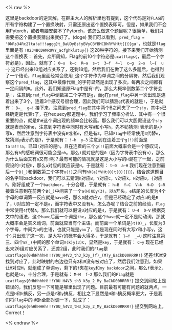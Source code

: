 <% raw %>

这里是backdoor的逆天解，在群主大人的解析里也有提到，这个代码是对`FLAG`的所有字符构建了一个置换映射，只需还原出这个置换表即可。但是，如果我们不会用Pytorch，或者电脑安装不了Pytorch，该怎么做这个题目呢？很简单，我们只需要把这个置换表猜出来就好了。(doge)
我们可以看到，`pred_flag = '0kRs34Rc2lta!a!!!aggg}t_BaUDyBs!yBVyCBfBMCBhRYVHtt{{{{gu'`，也就是`flag`里面是有
`!0234BCDHMRUVY_acfghklstuy{}`
这28种字符的。接下来我们开始猜测这个置换表：
首先，众所周知，Flag的前10个字符必是`ucatflags{`，最后一个字符必是`}`，因此，就有了：
`0—u  k—c  R—a  s—t  3—f  4—l  c—g  2—s  l—{  u—}`
这已经出来10组对应关系了，还剩18组。然后我们在做了这么多题后，也得到了一个结论，`Flag`里面经常会使用`_`这个字符作为单词之间的分隔符，然后我们观察这个`pred_flag`，这其中最像代替`_`的字符显然是出现了多次，每两次之间都有一定间隔的`B`。此外，我们知道原Flag中是有`!`的，那么大概率倒数第二个字符会是`!`，注意到`pred_flag`中倒数第二个字符是`g`，而`g`在`pred_flag`中另一次出现是连着出来了3个，连着3个感叹号很合理，因此我们可以猜测`g`代表的就是`!`，于是就有：
`B—_  g—!`
接下来，注意到`pred_flag`在其中两个B之间夹了一个`s!y`，其中`s`已经确定是代表`t`了，在frequecy那道题中，我们学习了频率分析法，其中有一个很重要的点，就是the这个词出现的频率会比较高。那么我们可以大胆假设这个`s!y`就是表示的the，注意到字符表中同时有大写`H`和小写`h`，先不妨猜测`!`表示的是小写`h`，然后注意到字符表中没有`E`或者`e`，但是有`3`，已知`Flag`中经常使用`3`代替`e`，故猜测`y`表示的是`3`，于是就有：
`!—h  y—3`
注意到在连着三个`g(!)`前面是`ta!a!!!a`，已知`!`对应的是`h`，且在连着的三个`g(!)`前面大概率会是一个感叹词，那么有`h`的感叹词很可能会是`oh`。那么`t`就对应的是`0`（因为字符表中没有`o`），那么为什么后面又有`a`又有`!`呢？最有可能的情况就是这是大小写的`H`混在了一起，之前假设的`!`对应`h`，那么`a`对应的就应该是`H`，于是就有：
`t—0  a—H`
我们现在注意到最后一个`B(_)`和倒数第二个字符`u(!)`之间有`hR(a)YVHt(0)t(0){{{{`，结合这道题目的名字叫backdoor，我们可以去猜测`h`对应`B`，`Y`对应`C`，`V`对应`k`，`H`对应`D`，`{`对应`R`，刚好组成了一个`backdoor`，十分合理，于是就有：
`h—B  Y—C  V—k  H—D  {—R`
接着注意到在前两个`B(_)`中间夹了一个`a(H)UDy(3)`，以`h`开头，`e`结尾的长度为4个字母的单词第一反应就是`have`吧，那么`D`就对应`V`，但是已经确定了对应`a`的是`R`了，`U`对应的一定不是`a`，而字符表中又没有`A`，怎么办呢？结合之前的经验，`Flag`中常使用`4`代替`A`，那么我们就可以假设`U`对应的是`4`，于是就有：
`U—4  D—V`
根据英文中的语法，这个`have`后面一个词是`the`，那么这个`have`就一定不是助动词，那就大概率会是实义动词，前面就应当有个主语。而前面一个单词是`}t(0)_`，长度为3个字母，中间为`o`的主语，也就只能是`you`了，但是现在同时有大写`Y`和小写`y`，这个`}`只出现了这一次，是大写`Y`的概率会大得多，于是就有：
`}—Y  _—U`
这时注意第三、四个`B(_)`中间的那个单词`V(k)y(3)C`，显然是`key`，于是就有：
`C—y`
现在已经出来26组对应关系了，还差2组，此时我们的`Flag`是
`ucatflags{0HhHhhhH!!!Y0U_H4V3_th3_k3y_(f)_(M)y_BaCkD00RRRR!}`
还差`f`和`M`没找到对应了，此时映射的右边也只有`2`和`M`没有被对应了，然后我们注意到，如果让`M`对应`M`，就组成了单词`my`，剩下的`f`夹在`key`和`my backdoor`之间，那么`f`表示`2`，也就是`to`，十分合理，于是就有：
`M—M  f—2`
那么我们的`Flag`就是
`ucatflags{0HhHhhhH!!!Y0U_H4V3_th3_k3y_2_My_BaCkD00RRRR!}`
提交到网站上是错误的，我们反思一下可能是哪里出现了问题。目前最有可能有问题的就两点，一点是`H`和`h`搞反，另一点是`Y`和`y`搞反，相比之下显然是`H`和`h`搞反概率更大，于是我们将`Flag`中的`H`和`h`全部对调一下，就成了：
`ucatflags{0hHhHHHh!!!Y0U_h4V3_tH3_k3y_2_My_BaCkD00RRRR!}`
提交到网站上，Correct！

<% endraw %>